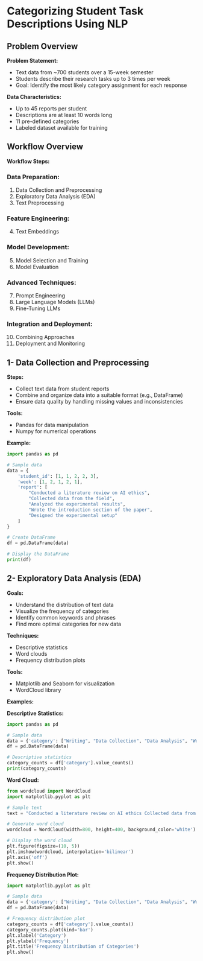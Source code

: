 # Categorizing Student Task Descriptions Using NLP

## Problem Overview
**Problem Statement:**
- Text data from ~700 students over a 15-week semester
- Students describe their research tasks up to 3 times per week
- Goal: Identify the most likely category assignment for each response

**Data Characteristics:**
- Up to 45 reports per student
- Descriptions are at least 10 words long
- 11 pre-defined categories
- Labeled dataset available for training

## Workflow Overview
**Workflow Steps:**

### Data Preparation:
1. Data Collection and Preprocessing
2. Exploratory Data Analysis (EDA)
3. Text Preprocessing

### Feature Engineering:
4. Text Embeddings

### Model Development:
5. Model Selection and Training
6. Model Evaluation

### Advanced Techniques:
7. Prompt Engineering
8. Large Language Models (LLMs)
9. Fine-Tuning LLMs

### Integration and Deployment:
10. Combining Approaches
11. Deployment and Monitoring

## 1- Data Collection and Preprocessing
**Steps:**
- Collect text data from student reports
- Combine and organize data into a suitable format (e.g., DataFrame)
- Ensure data quality by handling missing values and inconsistencies

**Tools:**
- Pandas for data manipulation
- Numpy for numerical operations

**Example:**
```python
import pandas as pd

# Sample data
data = {
    'student_id': [1, 1, 2, 2, 3],
    'week': [1, 2, 1, 2, 1],
    'report': [
        "Conducted a literature review on AI ethics",
        "Collected data from the field",
        "Analyzed the experimental results",
        "Wrote the introduction section of the paper",
        "Designed the experimental setup"
    ]
}

# Create DataFrame
df = pd.DataFrame(data)

# Display the DataFrame
print(df)
```

## 2- Exploratory Data Analysis (EDA)
**Goals:**
- Understand the distribution of text data
- Visualize the frequency of categories
- Identify common keywords and phrases
- Find more optimal categories for new data

**Techniques:**
- Descriptive statistics
- Word clouds
- Frequency distribution plots

**Tools:**
- Matplotlib and Seaborn for visualization
- WordCloud library

**Examples:**

**Descriptive Statistics:**
```python
import pandas as pd

# Sample data
data = {'category': ["Writing", "Data Collection", "Data Analysis", "Writing", "Experimental Design"]}
df = pd.DataFrame(data)

# Descriptive statistics
category_counts = df['category'].value_counts()
print(category_counts)
```

**Word Cloud:**
```python
from wordcloud import WordCloud
import matplotlib.pyplot as plt

# Sample text
text = "Conducted a literature review on AI ethics Collected data from the field Analyzed the experimental results"

# Generate word cloud
wordcloud = WordCloud(width=800, height=400, background_color='white').generate(text)

# Display the word cloud
plt.figure(figsize=(10, 5))
plt.imshow(wordcloud, interpolation='bilinear')
plt.axis('off')
plt.show()
```

**Frequency Distribution Plot:**
```python
import matplotlib.pyplot as plt

# Sample data
data = {'category': ["Writing", "Data Collection", "Data Analysis", "Writing", "Experimental Design"]}
df = pd.DataFrame(data)

# Frequency distribution plot
category_counts = df['category'].value_counts()
category_counts.plot(kind='bar')
plt.xlabel('Category')
plt.ylabel('Frequency')
plt.title('Frequency Distribution of Categories')
plt.show()
```
